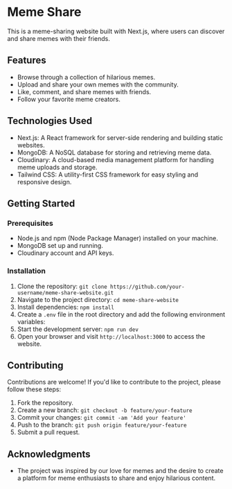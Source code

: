 # Meme Share

This is a meme-sharing website built with Next.js, where users can discover and share memes with their friends.

## Features

- Browse through a collection of hilarious memes.
- Upload and share your own memes with the community.
- Like, comment, and share memes with friends.
- Follow your favorite meme creators.

## Technologies Used

- Next.js: A React framework for server-side rendering and building static websites.
- MongoDB: A NoSQL database for storing and retrieving meme data.
- Cloudinary: A cloud-based media management platform for handling meme uploads and storage.
- Tailwind CSS: A utility-first CSS framework for easy styling and responsive design.

## Getting Started

### Prerequisites

- Node.js and npm (Node Package Manager) installed on your machine.
- MongoDB set up and running.
- Cloudinary account and API keys.

### Installation

1. Clone the repository: `git clone https://github.com/your-username/meme-share-website.git`
2. Navigate to the project directory: `cd meme-share-website`
3. Install dependencies: `npm install`
4. Create a `.env` file in the root directory and add the following environment variables:
5. Start the development server: `npm run dev`
6. Open your browser and visit `http://localhost:3000` to access the website.

## Contributing

Contributions are welcome! If you'd like to contribute to the project, please follow these steps:

1. Fork the repository.
2. Create a new branch: `git checkout -b feature/your-feature`
3. Commit your changes: `git commit -am 'Add your feature'`
4. Push to the branch: `git push origin feature/your-feature`
5. Submit a pull request.

## Acknowledgments

- The project was inspired by our love for memes and the desire to create a platform for meme enthusiasts to share and enjoy hilarious content.
